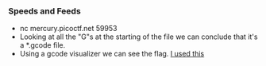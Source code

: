 ### Speeds and Feeds

* nc mercury.picoctf.net 59953
* Looking at all the "G"s at the starting of the file we can conclude that it's a *.gcode file.
* Using a gcode visualizer we can see the flag.
[I used this](https://ncviewer.com)
